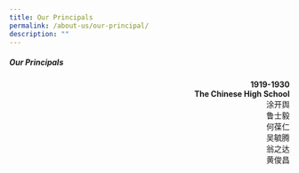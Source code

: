 ```yaml
---
title: Our Principals
permalink: /about-us/our-principal/
description: ""
---
```

##### Our Principals

<p align="right"><b>1919-1930<br>The Chinese High School</b><br>涂开舆<br>鲁士毅<br>何葆仁<br>吴毓腾<br>翁之达<br>黄俊昌</p>